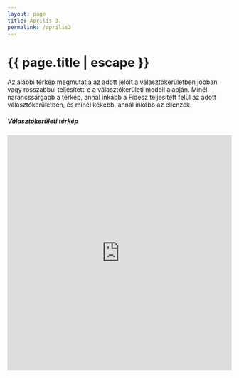 ```yaml
---
layout: page
title: Április 3.
permalink: /aprilis3
---
```


<h1 class="page-title">{{ page.title | escape }}</h1>
    
<div>
    <div>
          <div>



<p>Az alábbi térkép megmutatja az adott jelölt a választókerületben jobban vagy rosszabbul teljesített-e a választókerületi modell alapján. Minél narancssárgább a térkép, annál inkább a Fidesz teljesített felül az adott választókerületben, és minél kékebb, annál inkább az ellenzék.
<br/>

<h5>Választókerületi térkép</h5>

<iframe title="Modell és végeredmény közti különbség" aria-label="Map" id="datawrapper-chart-xRze8" src="https://datawrapper.dwcdn.net/xRze8/2/" scrolling="no" frameborder="0" style="width: 0; min-width: 100% !important; border: none;" height="529"></iframe><script type="text/javascript">!function(){"use strict";window.addEventListener("message",(function(e){if(void 0!==e.data["datawrapper-height"]){var t=document.querySelectorAll("iframe");for(var a in e.data["datawrapper-height"])for(var r=0;r<t.length;r++){if(t[r].contentWindow===e.source)t[r].style.height=e.data["datawrapper-height"][a]+"px"}}}))}();</script>




   